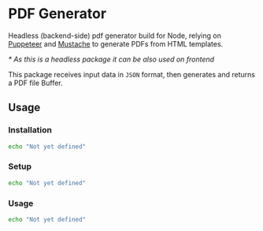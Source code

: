 # PDF Generator
Headless (backend-side) pdf generator build for Node, relying on [Puppeteer](https://www.npmjs.com/package/puppeteer) and [Mustache](https://www.npmjs.com/package/mustache) to generate PDFs from HTML templates.

_* As this is a headless package it can be also used on frontend_

This package receives input data in `JSON` format, then generates and returns a PDF file Buffer.

## Usage
### Installation
```bash
echo "Not yet defined"
```

### Setup
```bash
echo "Not yet defined"
```

### Usage
```bash
echo "Not yet defined"
```
